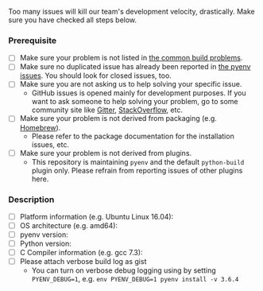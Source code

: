 Too many issues will kill our team's development velocity, drastically.
Make sure you have checked all steps below.

### Prerequisite
* [ ] Make sure your problem is not listed in [the common build problems](https://github.com/pyenv/pyenv/wiki/Common-build-problems).
* [ ] Make sure no duplicated issue has already been reported in [the pyenv issues](https://github.com/pyenv/pyenv/issues). You should look for closed issues, too.
* [ ] Make sure you are not asking us to help solving your specific issue.
  * GitHub issues is opened mainly for development purposes. If you want to ask someone to help solving your problem, go to some community site like [Gitter](https://gitter.im/yyuu/pyenv), [StackOverflow](https://stackoverflow.com/questions/tagged/pyenv), etc.
* [ ] Make sure your problem is not derived from packaging (e.g. [Homebrew](https://brew.sh)).
  * Please refer to the package documentation for the installation issues, etc.
* [ ] Make sure your problem is not derived from plugins.
  * This repository is maintaining `pyenv` and the default `python-build` plugin only. Please refrain from reporting issues of other plugins here.

### Description
- [ ] Platform information (e.g. Ubuntu Linux 16.04):
- [ ] OS architecture (e.g. amd64):
- [ ] pyenv version:
- [ ] Python version:
- [ ] C Compiler information (e.g. gcc 7.3): 
- [ ] Please attach verbose build log as gist
  * You can turn on verbose debug logging using by setting `PYENV_DEBUG=1`, e.g. `env PYENV_DEBUG=1 pyenv install -v 3.6.4`
